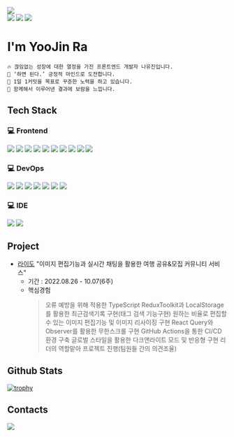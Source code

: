 <p>
  <img src="https://img.shields.io/badge/Smooth Communication-F7DF1E?style=flat-square"><br>
  <img src="https://img.shields.io/badge/Positive-CA4245?style=flat-square">
  <img src="https://img.shields.io/badge/Passionate-CA4245?style=flat-square">
  <img src="https://img.shields.io/badge/Persistence-CA4245?style=flat-square">
</p>

<h1>I'm YooJin Ra</h1>

```
🔥 끊임없는 성장에 대한 열정을 가진 프론트엔드 개발자 나유진입니다.
💪 ‘하면 된다.’ 긍정적 마인드로 도전합니다.
🌱 1일 1커밋을 목표로 꾸준한 노력을 하고 있습니다.
🚀 함께해서 이루어낸 결과에 보람을 느낍니다.
```

<h2>Tech Stack</h2>
<h3>💻 Frontend</h3>
<p>
  <img src="https://img.shields.io/badge/JavaScript-F7DF1E?style=for-the-badge&logo=JavaScript&logoColor=black">
  <img src="https://img.shields.io/badge/React-61DAFB?style=for-the-badge&logo=React&logoColor=black">
  <img src="https://img.shields.io/badge/TypeScript-3178C6?style=for-the-badge&logo=TypeScript&logoColor=black">
  <img src="https://img.shields.io/badge/Redux-764ABC?style=for-the-badge&logo=Redux&logoColor=white">
  <img src="https://img.shields.io/badge/React Query-FF4154?style=for-the-badge&logo=React Query&logoColor=white">
  <img src="https://img.shields.io/badge/Axios-5A29E4?style=for-the-badge&logo=Axios&logoColor=white">
  <img src="https://img.shields.io/badge/React Router-CA4245?style=for-the-badge&logo=React Router&logoColor=white">
  <img src="https://img.shields.io/badge/styled-components-DB7093?style=for-the-badge&logo=styled-components&logoColor=white">
  <img src="https://img.shields.io/badge/HTML5-E34F26?style=for-the-badge&logo=HTML5&logoColor=white">
  <img src="https://img.shields.io/badge/CSS3-1572B6?style=for-the-badge&logo=CSS3&logoColor=white">
</p>

<h3>💻 DevOps</h3>
<p>
  <img src="https://img.shields.io/badge/Amazon S3-569A31?style=for-the-badge&logo=Amazon S3&logoColor=white">
  <img src="https://img.shields.io/badge/Amazon CloudFront-E05243?style=for-the-badge">
  <img src="https://img.shields.io/badge/Amazon Route 53-F68536?style=for-the-badge">
  <img src="https://img.shields.io/badge/GitHub Actions-2088FF?style=for-the-badge&logo=GitHub Actions&logoColor=white">
  <img src="https://img.shields.io/badge/GitHub Pages-222222?style=for-the-badge&logo=GitHub Pages&logoColor=white">
  <img src="https://img.shields.io/badge/Heroku-430098?style=for-the-badge&logo=Heroku&logoColor=white">
  <img src="https://img.shields.io/badge/Vercel-000000?style=for-the-badge&logo=Vercel&logoColor=white">
</p>
<h3>💻 IDE</h3>
<p>
  <img src="https://img.shields.io/badge/Visual Studio Code-007ACC?style=for-the-badge&logo=Visual Studio Code&logoColor=white">
  <img src="https://img.shields.io/badge/Figma-F24E1E?style=for-the-badge&logo=Figma&logoColor=white">
</p>

## Project
- [라이도](https://github.com/project-raidho/raidho_FE) "이미지 편집기능과 실시간 채팅을 활용한 여행 공유&모집 커뮤니티 서비스"
  * 기간 : 2022.08.26 - 10.07(6주)
  * 핵심경험
    > 오류 예방을 위해 적용한 TypeScript
    > ReduxToolkit과 LocalStorage를 활용한 최근검색기록 구현(태그 검색 기능구현)
    > 원하는 비율로 편집할 수 있는 이미지 편집기능 및 이미지 리사이징 구현
    > React Query와 Observer를 활용한 무한스크롤 구현
    > GitHub Actions을 통한 CI/CD 환경 구축
    > 글로벌 스타일을 활용한 다크앤라이트 모드 및 반응형 구현
    > 리더의 역할맡아 프로젝트 진행(팀원들 간의 의견조율)

<h2>Github Stats</h2>

[![trophy](https://github-profile-trophy.vercel.app/?username=YooJinRa&margin-w=15&margin-h=15)](https://github.com/ryo-ma/github-profile-trophy)

<h2>Contacts</h2>
<!-- <div>
  <a href="https://www.instagram.com/dev___yoo/">
    <img src="https://img.shields.io/badge/@dev___yoo-E4405F?style=flat-square&logo=Instagram&logoColor=white" height="28px"/>
  </a> -->
  <a href="mailto:dev.rayoojin@gmail.com"><img src="https://img.shields.io/badge/dev.rayoojin@gmail.com-EA4335?style=flat-square&logo=Gmail&logoColor=white"></a>
</div>
